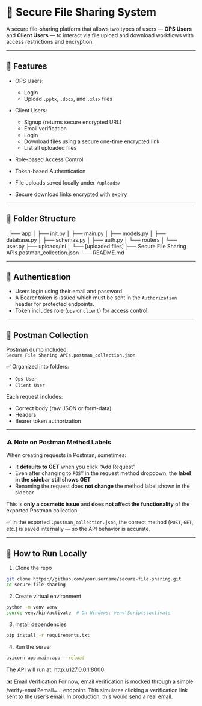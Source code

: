 # 🔐 Secure File Sharing System

A secure file-sharing platform that allows two types of users — **OPS Users** and **Client Users** — to interact via file upload and download workflows with access restrictions and encryption.

---

## 🚀 Features

- OPS Users:
  - Login
  - Upload `.pptx`, `.docx`, and `.xlsx` files

- Client Users:
  - Signup (returns secure encrypted URL)
  - Email verification
  - Login
  - Download files using a secure one-time encrypted link
  - List all uploaded files

- Role-based Access Control
- Token-based Authentication
- File uploads saved locally under `/uploads/`
- Secure download links encrypted with expiry

---

## 📁 Folder Structure

.
├── app
│ ├── init.py
│ ├── main.py
│ ├── models.py
│ ├── database.py
│ ├── schemas.py
│ ├── auth.py
│ └── routers
│ └── user.py
├── uploads/ini
│ └── [uploaded files]
├── Secure File Sharing APIs.postman_collection.json
└── README.md


---

## 🔑 Authentication

- Users login using their email and password.
- A Bearer token is issued which must be sent in the `Authorization` header for protected endpoints.
- Token includes role (`ops` or `client`) for access control.

---

## 🔁 Postman Collection

Postman dump included:  
`Secure File Sharing APIs.postman_collection.json`

✅ Organized into folders:
- `Ops User`
- `Client User`

Each request includes:
- Correct body (raw JSON or form-data)
- Headers
- Bearer token authorization

---

### ⚠️ Note on Postman Method Labels

When creating requests in Postman, sometimes:
- It **defaults to GET** when you click “Add Request”
- Even after changing to `POST` in the request method dropdown, the **label in the sidebar still shows GET**
- Renaming the request does **not change** the method label shown in the sidebar

This is **only a cosmetic issue** and **does not affect the functionality** of the exported Postman collection.

✅ In the exported `.postman_collection.json`, the correct method (`POST`, `GET`, etc.) is saved internally — so the API behavior is accurate.

---

## 📝 How to Run Locally

1. Clone the repo  
```bash
git clone https://github.com/yourusername/secure-file-sharing.git
cd secure-file-sharing
```
2. Create virtual environment
```bash
python -m venv venv
source venv/bin/activate  # On Windows: venv\Scripts\activate
```
3. Install dependencies
```bash
pip install -r requirements.txt
```
4. Run the server
```bash
uvicorn app.main:app --reload
```
The API will run at: http://127.0.0.1:8000

✉️ Email Verification
For now, email verification is mocked through a simple /verify-email?email=... endpoint. This simulates clicking a verification link sent to the user’s email. In production, this would send a real email.